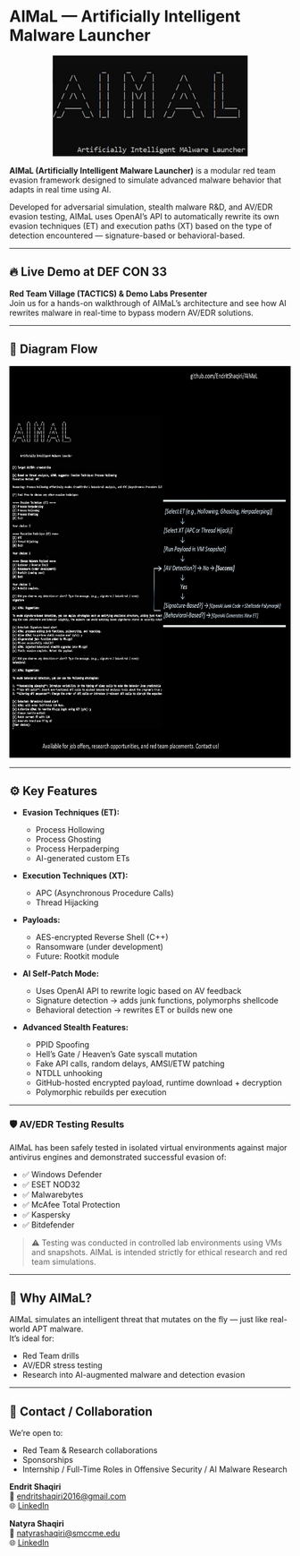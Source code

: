 # AIMaL — Artificially Intelligent Malware Launcher

<div align="center">
  <img src="https://raw.githubusercontent.com/EndritShaqiri/AIMaL/main/AIMaL_Logo.jpg" width="350" height="180" alt="AIMaL ASCII Logo">
</div>

**AIMaL (Artificially Intelligent Malware Launcher)** is a modular red team evasion framework designed to simulate advanced malware behavior that adapts in real time using AI.

Developed for adversarial simulation, stealth malware R&D, and AV/EDR evasion testing, AIMaL uses OpenAI’s API to automatically rewrite its own evasion techniques (ET) and execution paths (XT) based on the type of detection encountered — signature-based or behavioral-based.

---

## 🔥 Live Demo at DEF CON 33

**Red Team Village (TACTICS) & Demo Labs Presenter**  
Join us for a hands-on walkthrough of AIMaL’s architecture and see how AI rewrites malware in real-time to bypass modern AV/EDR solutions.

---

## 📄 Diagram Flow

<div align="center">
  <img src="https://raw.githubusercontent.com/EndritShaqiri/AIMaL/main/AIMaL_DiagramFlow.jpg" width="700" height="700" alt="AIMaL Diagram Flow">
</div>

---

## ⚙️ Key Features

- **Evasion Techniques (ET):**  
  - Process Hollowing  
  - Process Ghosting  
  - Process Herpaderping  
  - AI-generated custom ETs

- **Execution Techniques (XT):**  
  - APC (Asynchronous Procedure Calls)  
  - Thread Hijacking

- **Payloads:**  
  - AES-encrypted Reverse Shell (C++)
  - Ransomware (under development)  
  - Future: Rootkit module

- **AI Self-Patch Mode:**  
  - Uses OpenAI API to rewrite logic based on AV feedback  
  - Signature detection → adds junk functions, polymorphs shellcode  
  - Behavioral detection → rewrites ET or builds new one

- **Advanced Stealth Features:**  
  - PPID Spoofing  
  - Hell’s Gate / Heaven’s Gate syscall mutation  
  - Fake API calls, random delays, AMSI/ETW patching
  - NTDLL unhooking
  - GitHub-hosted encrypted payload, runtime download + decryption
  - Polymorphic rebuilds per execution

---

### 🛡️ AV/EDR Testing Results

AIMaL has been safely tested in isolated virtual environments against major antivirus engines and demonstrated successful evasion of:

- ✅ Windows Defender  
- ✅ ESET NOD32  
- ✅ Malwarebytes  
- ✅ McAfee Total Protection  
- ✅ Kaspersky  
- ✅ Bitdefender

> ⚠️ Testing was conducted in controlled lab environments using VMs and snapshots. AIMaL is intended strictly for ethical research and red team simulations.

---

## 🧠 Why AIMaL?

AIMaL simulates an intelligent threat that mutates on the fly — just like real-world APT malware.  
It’s ideal for:
- Red Team drills
- AV/EDR stress testing
- Research into AI-augmented malware and detection evasion

---

## 📢 Contact / Collaboration

We’re open to:

- Red Team & Research collaborations  
- Sponsorships  
- Internship / Full-Time Roles in Offensive Security / AI Malware Research

**Endrit Shaqiri**  
📧 endritshaqiri2016@gmail.com  
🌐 [LinkedIn](https://www.linkedin.com/in/endrit-shaqiri-a681051a8/)

**Natyra Shaqiri**  
📧 natyrashaqiri@smccme.edu  
🌐 [LinkedIn](https://www.linkedin.com/in/natyra-shaqiri-9b8974370/)
